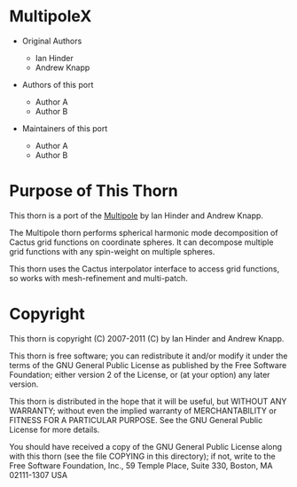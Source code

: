 # MultipoleX

* Original Authors
  - Ian Hinder
  - Andrew Knapp

* Authors of this port
  - Author A
  - Author B

* Maintainers of this port
  - Author A
  - Author B

# Purpose of This Thorn

This thorn is a port of the [Multipole](https://bitbucket.org/einsteintoolkit/einsteinanalysis/src/master/Multipole/) by Ian Hinder and Andrew Knapp.

The Multipole thorn performs spherical harmonic mode decomposition of Cactus grid functions on coordinate spheres.  It can decompose multiple grid functions with any spin-weight on multiple spheres. 

This thorn uses the Cactus interpolator interface to access grid functions, so works with mesh-refinement and multi-patch.

# Copyright

This thorn is copyright (C) 2007-2011 (C) by Ian Hinder and Andrew
Knapp.

This thorn is free software; you can redistribute it and/or modify
it under the terms of the GNU General Public License as published by
the Free Software Foundation; either version 2 of the License, or
(at your option) any later version.

This thorn is distributed in the hope that it will be useful, but
WITHOUT ANY WARRANTY; without even the implied warranty of
MERCHANTABILITY or FITNESS FOR A PARTICULAR PURPOSE.  See the
GNU General Public License for more details.

You should have received a copy of the GNU General Public License
along with this thorn (see the file COPYING in this directory);
if not, write to the Free Software Foundation, Inc., 59 Temple
Place, Suite 330, Boston, MA  02111-1307  USA
